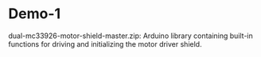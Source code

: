 # Demo-1 
dual-mc33926-motor-shield-master.zip: Arduino library containing built-in functions for driving and initializing the motor driver shield. 
